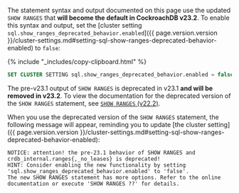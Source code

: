 The statement syntax and output documented on this page use the updated `SHOW RANGES` that **will become the default in CockroachDB v23.2**. To enable this syntax and output, set the [cluster setting `sql.show_ranges_deprecated_behavior.enabled`]({{ page.version.version }}/cluster-settings.md#setting-sql-show-ranges-deprecated-behavior-enabled)  to `false`:

{% include "_includes/copy-clipboard.html" %}
~~~ sql
SET CLUSTER SETTING sql.show_ranges_deprecated_behavior.enabled = false;
~~~

The pre-v23.1 output of `SHOW RANGES` is deprecated in v23.1 **and will be removed in v23.2**. To view the documentation for the deprecated version of the `SHOW RANGES` statement, see [`SHOW RANGES` (v22.2)](/docs/v22.2/show-ranges.md).

When you use the deprecated version of the `SHOW RANGES` statement, the following message will appear, reminding you to update [the cluster setting]({{ page.version.version }}/cluster-settings.md#setting-sql-show-ranges-deprecated-behavior-enabled):

~~~
NOTICE: attention! the pre-23.1 behavior of SHOW RANGES and crdb_internal.ranges{,_no_leases} is deprecated!
HINT: Consider enabling the new functionality by setting 'sql.show_ranges_deprecated_behavior.enabled' to 'false'.
The new SHOW RANGES statement has more options. Refer to the online documentation or execute 'SHOW RANGES ??' for details.
~~~
